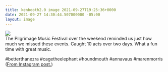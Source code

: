 ```yaml
---
title: kenbooth2.0 image 2021-09-27T19:25:36+0000
date: 2021-09-27 14:30:44.507000000 -05:00
layout: image
---
```


<img src="https://dl.dropboxusercontent.com/s/taysvho7laqb7m3/243155002_286598409686975_8189900871734912161_n?dl=0"><br>
The Pilgrimage Music Festival over the weekend reminded us just how much we missed these events. Caught 10 acts over two days. What a fun time with great music. 

#betterthanezra #cagetheelephant #houndmouth #annavaus #marenmorris (<a href="https://www.instagram.com/p/CUVjRS4LnAj/">From Instagram post.</a>)